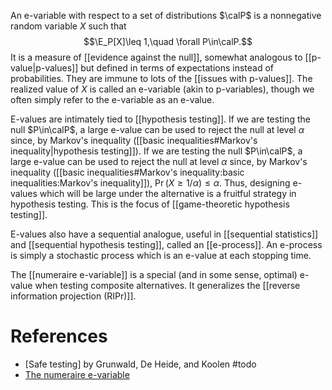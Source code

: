 An e-variable with respect to a set of distributions $\calP$ is a nonnegative random variable $X$ such that $$\E_P[X]\leq 1,\quad \forall P\in\calP.$$It is a measure of [[evidence against the null]], somewhat analogous to [[p-value|p-values]] but defined in terms of expectations instead of probabilities. They are immune to lots of the [[issues with p-values]]. The realized value of $X$ is called an e-variable (akin to p-variables), though we often simply refer to the e-variable as an e-value. 

E-values are intimately tied to [[hypothesis testing]]. If we are testing the null $P\in\calP$, a large e-value can be used to reject the null at level $\alpha$ since, by Markov's inequality ([[basic inequalities#Markov's inequality|hypothesis testing]]). If we are testing the null $P\in\calP$, a large e-value can be used to reject the null at level $\alpha$ since, by Markov's inequality ([[basic inequalities#Markov's inequality:basic inequalities:Markov's inequality]]), $\Pr(X\geq 1/\alpha)\leq \alpha$. Thus, designing e-values which will be large under the alternative is a fruitful strategy in hypothesis testing. This is the focus of [[game-theoretic hypothesis testing]]. 

E-values also have a sequential analogue, useful in [[sequential statistics]] and [[sequential hypothesis testing]],  called an [[e-process]]. An e-process is simply a stochastic process which is an e-value at each stopping time. 

The [[numeraire e-variable]] is a special (and in some sense, optimal) e-value when testing composite alternatives. It generalizes the [[reverse information projection (RIPr)]]. 

# References 
- [Safe testing] by Grunwald, De Heide, and Koolen #todo 
- [The numeraire e-variable](https://arxiv.org/pdf/2402.18810.pdf)
